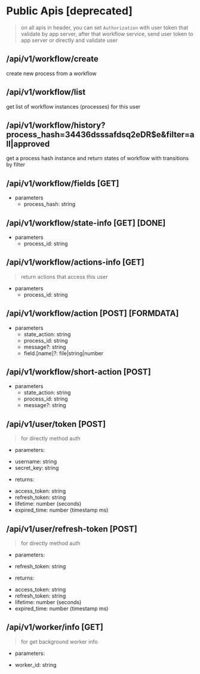 # Public Apis [deprecated]

> on all apis in header, you can set `Authorization` with user token that validate by app server, after that workflow service, send user token to app server or directly and validate user

## /api/v1/workflow/create
create new process from a workflow
## /api/v1/workflow/list
get list of workflow instances (processes) for this user

## /api/v1/workflow/history?process_hash=34436dsssafdsq2eDR$e&filter=all|approved
get a process hash instance and return states of workflow with transitions by filter

## /api/v1/workflow/fields [GET]
* parameters
    - process_hash: string

## /api/v1/workflow/state-info [GET] [DONE]
* parameters
    - process_id: string

## /api/v1/workflow/actions-info [GET]
> return actions that access this user
* parameters
    - process_id: string

## /api/v1/workflow/action [POST] [FORMDATA]
- parameters
    - state_action: string
    - process_id: string
    - message?: string
    - field.[name]?: file|string|number

## /api/v1/workflow/short-action [POST]
- parameters
    - state_action: string
    - process_id: string
    - message?: string

## /api/v1/user/token [POST]
> for directly method auth
* parameters:
- username: string
- secret_key: string
* returns:
- access_token: string
- refresh_token: string
- lifetime: number (seconds)
- expired_time: number (timestamp ms)
## /api/v1/user/refresh-token [POST]
> for directly method auth
* parameters:
- refresh_token: string
* returns:
- access_token: string
- refresh_token: string
- lifetime: number (seconds)
- expired_time: number (timestamp ms)

## /api/v1/worker/info [GET]
> for get background worker info
* parameters:
- worker_id: string